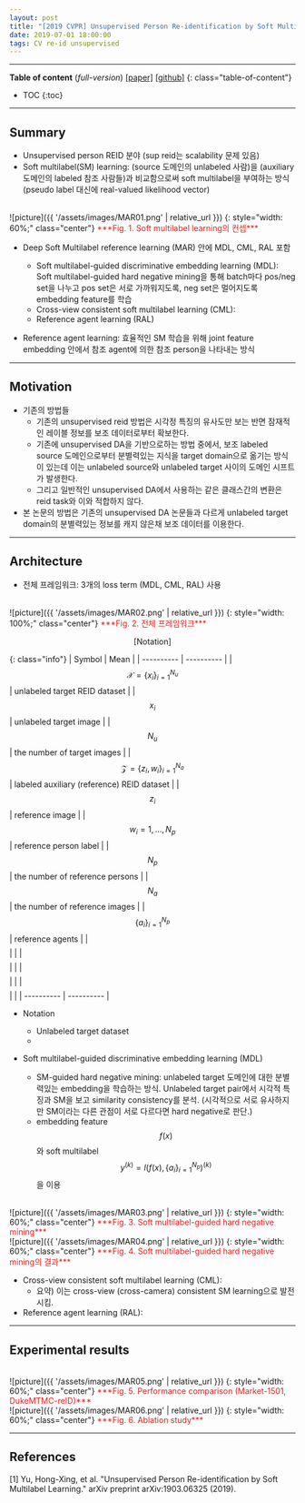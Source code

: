 ```yaml
---
layout: post
title: "[2019 CVPR] Unsupervised Person Re-identification by Soft Multilabel Learning (*Incomplete*)"
date: 2019-07-01 18:00:00
tags: CV re-id unsupervised
---
```


<!--more-->

---

**Table of content** (*full-version*)
[[paper]](http://openaccess.thecvf.com/content_CVPR_2019/papers/Yu_Unsupervised_Person_Re-Identification_by_Soft_Multilabel_Learning_CVPR_2019_paper.pdf) [[github]](https://github.com/KovenYu/MAR)
{: class="table-of-content"}
* TOC
{:toc}

---

## Summary

- Unsupervised person REID 분야 (sup reid는 scalability 문제 있음)
- Soft multilabel(SM) learning: (source 도메인의 unlabeled 사람)을 (auxiliary 도메인의 labeled 참조 사람들)과 비교함으로써 soft multilabel을 부여하는 방식 (pseudo label 대신에 real-valued likelihood vector) 

<br/>
![picture]({{ '/assets/images/MAR01.png' | relative_url }})
{: style="width: 60%;" class="center"}
<span style="color: #e01f1f;">***Fig. 1. Soft multilabel learning의 컨셉***</span>

- Deep Soft Multilabel reference learning (MAR) 안에 MDL, CML, RAL 포함
  - Soft multilabel-guided discriminative embedding learning (MDL): Soft multilabel-guided hard negative mining을 통해 batch마다 pos/neg set을 나누고 pos set은 서로 가까워지도록, neg set은 멀어지도록 embedding feature를 학습
  - Cross-view consistent soft multilabel learning (CML): 
  - Reference agent learning (RAL)
  

- Reference agent learning: 효율적인 SM 학습을 위해 joint feature embedding 안에서 참조 agent에 의한 참조 person을 나타내는 방식 

--- 

## Motivation

- 기존의 방법들
  - 기존의 unsupervised reid 방법은 시각정 특징의 유사도만 보는 반면 잠재적인 레이블 정보를 보조 데이터로부터 확보한다.
  - 기존에 unsupervised DA을 기반으로하는 방법 중에서, 보조 labeled source 도메인으로부터 분별력있는 지식을 target domain으로 옮기는 방식이 있는데 이는 unlabeled source와 unlabeled target 사이의 도메인 시프트가 발생한다.
  - 그리고 일반적인 unsupervised DA에서 사용하는 같은 클래스간의 변환은 reid task와 이와 적합하지 않다.
- 본 논문의 방법은 기존의 unsupervised DA 논문들과 다르게 unlabeled target domain의 분별력있는 정보를 캐지 않은채 보조 데이터를 이용한다.

---

## Architecture

- 전체 프레임워크: 3개의 loss term (MDL, CML, RAL) 사용

<br/>
![picture]({{ '/assets/images/MAR02.png' | relative_url }})
{: style="width: 100%;" class="center"}
<span style="color: #e01f1f;">***Fig. 2. 전체 프레임워크***</span>

<p align="center">
[Notation]
</p>

{: class="info"}
| Symbol | Mean |
| ---------- | ---------- |
| $$\mathcal{X}=\left \{ x_i \right \}^{N_u}_{i=1}$$ | unlabeled target REID dataset |
| $$x_i$$ | unlabeled target image |
| $$N_u$$ | the number of target images |
| $$\mathcal{Z}=\left \{ z_i, w_i \right \}^{N_a}_{i=1}$$ | labeled auxiliary (reference) REID dataset |
| $$z_i$$ | reference image |
| $$w_i=1, ..., N_p$$ | reference person label |
| $$N_p$$ | the number of reference persons |
| $$N_a$$ | the number of reference images |
| $$\left \{ a_i \right \}^{N_p}_{i=1}$$ | reference agents |
| $$$$ |  |
| $$$$ |  |
| $$$$ |  |
| $$$$ |  |
| ---------- | ---------- |


- Notation
  - Unlabeled target dataset
  - 


- Soft multilabel-guided discriminative embedding learning (MDL)
  - SM-guided hard negative mining: unlabeled target 도메인에 대한 분별력있는 embedding을 학습하는 방식. Unlabeled target pair에서 시각적 특징과 SM을 보고 similarity consistency를 분석. (시각적으로 서로 유사하지만 SM이라는 다른 관점이 서로 다르다면 hard negative로 판단.) 
  - embedding feature $$f(x)$$와 soft multilabel $$y^{(k)}=l(f(x), \left \{ a_i \right \}^{N_p}_{i=1})^{(k)}$$을 이용
  


<br/>
![picture]({{ '/assets/images/MAR03.png' | relative_url }})
{: style="width: 60%;" class="center"}
<span style="color: #e01f1f;">***Fig. 3. Soft multilabel-guided hard negative mining***</span>


<br/>
![picture]({{ '/assets/images/MAR04.png' | relative_url }})
{: style="width: 60%;" class="center"}
<span style="color: #e01f1f;">***Fig. 4. Soft multilabel-guided hard negative mining의 결과***</span>


- Cross-view consistent soft multilabel learning (CML): 
  - 요약) 이는 cross-view (cross-camera) consistent SM learning으로 발전시킴.
- Reference agent learning (RAL): 


---

## Experimental results


<br/>
![picture]({{ '/assets/images/MAR05.png' | relative_url }})
{: style="width: 60%;" class="center"}
<span style="color: #e01f1f;">***Fig. 5. Performance comparison (Market-1501, DukeMTMC-reID)***</span>


<br/>
![picture]({{ '/assets/images/MAR06.png' | relative_url }})
{: style="width: 60%;" class="center"}
<span style="color: #e01f1f;">***Fig. 6. Ablation study***</span>



---

## References

[1] Yu, Hong-Xing, et al. "Unsupervised Person Re-identification by Soft Multilabel Learning." arXiv preprint arXiv:1903.06325 (2019).
